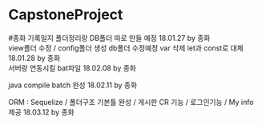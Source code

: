# CapstoneProject

#종화 기록일지
폴더정리랑 DB폴더 따로 만들 예정 18.01.27 by 종화  
view폴더 수정 / config폴더 생성 db폴더 수정예정 var 삭제 let과 const로 대체 18.01.28 by 종화  
서버랑 연동시킬 bat파일 18.02.08 by 종화  

java compile batch 완성 18.02.11 by 종화

ORM  : Sequelize / 폴더구조 기본틀 완성 / 게시판 CR 기능 / 로그인기능 /  My info 제공  18.03.12 by 종화